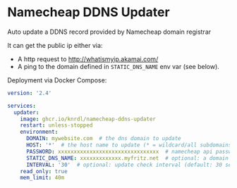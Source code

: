 # Namecheap DDNS Updater

Auto update a DDNS record provided by Namecheap domain registrar

It can get the public ip either via:

* A http request to http://whatismyip.akamai.com/
* A ping to the domain defined in `STATIC_DNS_NAME` env var (see below).

Deployment via Docker Compose:

```yaml
version: '2.4'

services:
  updater:
    image: ghcr.io/knrdl/namecheap-ddns-updater
    restart: unless-stopped
    environment:
      DOMAIN: mywebsite.com  # the dns domain to update
      HOST: '*'  # the host name to update (* = wildcard/all subdomains)
      PASSWORD: xxxxxxxxxxxxxxxxxxxxxxxxxxxxxxxx  # namecheap api password
      STATIC_DNS_NAME: xxxxxxxxxxxxx.myfritz.net  # optional: a domain pointing to the target ipv4 address
      INTERVAL: '30'  # optional: update check interval (default: 30 seconds)
    read_only: true
    mem_limit: 40m
```
